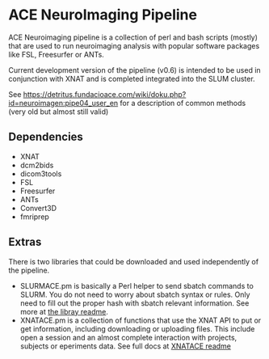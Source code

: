 # ACE NeuroImaging Pipeline 

ACE Neuroimaging pipeline is a collection of perl and bash scripts (mostly) that are used to
run neuroimaging analysis with popular software packages like FSL, Freesurfer or ANTs. 

Current development version of the pipeline (v0.6) is intended to be used in conjunction 
with XNAT and is completed integrated into the SLUM cluster. 

See https://detritus.fundacioace.com/wiki/doku.php?id=neuroimagen:pipe04_user_en 
for a description of common methods (very old but almost still valid)

## Dependencies

  - XNAT
  - dcm2bids
  - dicom3tools
  - FSL
  - Freesurfer
  - ANTs
  - Convert3D
  - fmriprep

## Extras

There is two libraries that could be downloaded and used independently of the pipeline. 

  - SLURMACE.pm is basically a Perl helper to send sbatch commands to SLURM. You do not need to worry about sbatch syntax or rules. Only need to fill out the proper hash with sbatch relevant information. See more at [the libray readme](doc/SLURMACE.md).
  - XNATACE.pm is a collection of functions that use the XNAT API to put or get information, including downloading or uploading files. This include open a session and an almost complete interaction with projects, subjects or eperiments data. See full docs at [XNATACE readme](doc/XNATACE.md)
